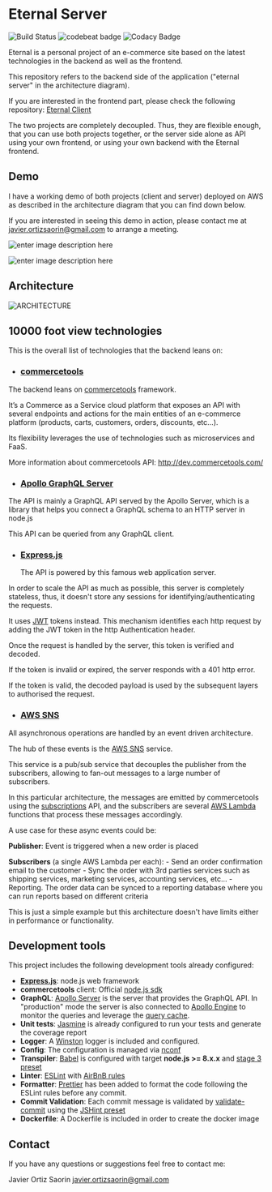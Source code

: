 # Eternal Server

![Build Status](https://api.travis-ci.org/jortizsao/eternal-server.svg?branch=master)
![codebeat badge](https://codebeat.co/badges/da34b901-773d-4a9e-b25d-83c1340619cb)
![Codacy Badge](https://api.codacy.com/project/badge/Grade/c5637197400e4cb8b784761415601136)

Eternal is a personal project of an e-commerce site based on the latest technologies in the backend as well as the frontend.

This repository refers to the backend side of the application ("eternal server" in the architecture diagram).

If you are interested in the frontend part, please check the following repository: [Eternal Client](https://github.com/jortizsao/eternal-client)

The two projects are completely decoupled. Thus, they are flexible enough, that you can use both projects together, or the server side alone as API using your own frontend, or using your own backend with the Eternal frontend.

## Demo

I have a working demo of both projects (client and server) deployed on AWS as described in the architecture diagram that you can find down below.

If you are interested in seeing this demo in action, please contact me at javier.ortizsaorin@gmail.com to arrange a meeting.

![enter image description here](https://s3.amazonaws.com/eternal-architecture/eternal4.gif)

![enter image description here](https://s3.amazonaws.com/eternal-architecture/eternal2.gif)

## Architecture

![ARCHITECTURE](https://s3.amazonaws.com/eternal-architecture/eternal-architecture.png)

## 10000 foot view technologies

This is the overall list of technologies that the backend leans on:

* ### [commercetools](https://commercetools.com)

The backend leans on [commercetools](https://commercetools.com) framework.

It’s a Commerce as a Service cloud platform that exposes an API with several endpoints and actions for the main entities of an e-commerce platform (products, carts, customers, orders, discounts, etc…).

Its flexibility leverages the use of technologies such as microservices and FaaS.

More information about commercetools API: http://dev.commercetools.com/

* ### [Apollo GraphQL Server](https://www.apollographql.com/docs/apollo-server/)

The API is mainly a GraphQL API served by the Apollo Server, which is a library that helps you connect a GraphQL schema to an HTTP server in node.js

This API can be queried from any GraphQL client.

* ### [Express.js](http://expressjs.com/)
  The API is powered by this famous web application server.

In order to scale the API as much as possible, this server is completely stateless, thus, it doesn't store any sessions for identifying/authenticating the requests.

It uses [JWT](https://jwt.io/) tokens instead. This mechanism identifies each http request by adding the JWT token in the http Authentication header.

Once the request is handled by the server, this token is verified and decoded.

If the token is invalid or expired, the server responds with a 401 http error.

If the token is valid, the decoded payload is used by the subsequent layers to authorised the request.

* ### [AWS SNS](https://aws.amazon.com/sns/)

All asynchronous operations are handled by an event driven architecture.

The hub of these events is the [AWS SNS](https://aws.amazon.com/sns/) service.

This service is a pub/sub service that decouples the publisher from the subscribers, allowing to fan-out messages to a large number of subscribers.

In this particular architecture, the messages are emitted by commercetools using the [subscriptions](https://docs.commercetools.com/http-api-projects-subscriptions.html) API, and the subscribers are several [AWS Lambda](https://aws.amazon.com/lambda/) functions that process these messages accordingly.

A use case for these async events could be:

**Publisher**:
Event is triggered when a new order is placed

**Subscribers** (a single AWS Lambda per each): - Send an order confirmation email to the customer - Sync the order with 3rd parties services such as shipping services, marketing services, accounting services, etc... - Reporting. The order data can be synced to a reporting database where you can run reports based on different criteria

This is just a simple example but this architecture doesn't have limits either in performance or functionality.

## Development tools

This project includes the following development tools already configured:

* **[Express.js](http://expressjs.com/)**: node.js web framework
* **commercetools** client: Official [ node.js sdk](https://commercetools.github.io/nodejs)
* **GraphQL**: [Apollo Server](https://www.apollographql.com/docs/apollo-server/) is the server that provides the GraphQL API. In "production" mode the server is also connected to [Apollo Engine](https://www.apollographql.com/engine) to monitor the queries and leverage the [query cache](https://www.apollographql.com/docs/engine/caching.html).
* **Unit tests**: [Jasmine](https://github.com/jasmine/jasmine) is already configured to run your tests and generate the coverage report
* **Logger**: A [Winston](https://github.com/winstonjs/winston) logger is included and configured.
* **Config**: The configuration is managed via [nconf](https://github.com/indexzero/nconf)
* **Transpiler**: [Babel](https://babeljs.io/) is configured with target **node.js >= 8.x.x** and [stage 3 preset](https://babeljs.io/docs/plugins/preset-stage-3/)
* **Linter**: [ESLint](https://eslint.org/) with [AirBnB rules](https://github.com/airbnb/javascript)
* **Formatter**: [Prettier](https://github.com/prettier/prettier) has been added to format the code following the ESLint rules before any commit.
* **Commit Validation**: Each commit message is validated by [validate-commit](https://github.com/willsoto/validate-commit) using the [JSHint preset](https://github.com/willsoto/validate-commit/blob/master/conventions/jshint.md)
* **Dockerfile**: A Dockerfile is included in order to create the docker image

## Contact

If you have any questions or suggestions feel free to contact me:

Javier Ortiz Saorin javier.ortizsaorin@gmail.com
